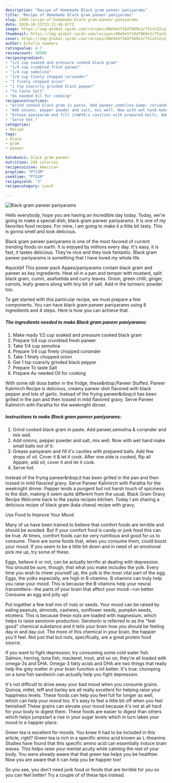 ```yaml
---
description: "Recipe of Homemade Black gram paneer paniyarams"
title: "Recipe of Homemade Black gram paneer paniyarams"
slug: 1400-recipe-of-homemade-black-gram-paneer-paniyarams
date: 2020-10-13T23:11:49.877Z
image: https://img-global.cpcdn.com/recipes/d0e9e5f18d7969e3/751x532cq70/black-gram-paneer-paniyarams-recipe-main-photo.jpg
thumbnail: https://img-global.cpcdn.com/recipes/d0e9e5f18d7969e3/751x532cq70/black-gram-paneer-paniyarams-recipe-main-photo.jpg
cover: https://img-global.cpcdn.com/recipes/d0e9e5f18d7969e3/751x532cq70/black-gram-paneer-paniyarams-recipe-main-photo.jpg
author: Estella Summers
ratingvalue: 4.7
reviewcount: 30580
recipeingredient:
- "1/2 cup soaked and pressure cooked black gram"
- "1/4 cup crumbled fresh paneer"
- "1/4 cup semolina"
- "1/4 cup finely chopped coriander"
- "1 finely chopped onion"
- "1 tsp coarsrly grinded black pepper"
- "To taste Salt"
- "As needed Oil for cooking"
recipeinstructions:
- "Grind cooked black gram in paste. Add paneer,semolina &amp; coriander and mix well."
- "Add onions, pepper powder and salt, mix well. Now with wet hand make small balls out of it."
- "Grease paniyaram and fill it&#39;s cavities with prepared balls. Add few drops of oil. Cover it &amp; let it cook. After one side is cooked, flip all Appam, add oil, cover it and let it cook."
- "Serve hot."
categories:
- Recipe
tags:
- black
- gram
- paneer

katakunci: black gram paneer 
nutrition: 240 calories
recipecuisine: American
preptime: "PT13M"
cooktime: "PT52M"
recipeyield: "3"
recipecategory: Lunch

---
```



![Black gram paneer paniyarams](https://img-global.cpcdn.com/recipes/d0e9e5f18d7969e3/751x532cq70/black-gram-paneer-paniyarams-recipe-main-photo.jpg)

Hello everybody, hope you are having an incredible day today. Today, we're going to make a special dish, black gram paneer paniyarams. It is one of my favorites food recipes. For mine, I am going to make it a little bit tasty. This is gonna smell and look delicious.

Black gram paneer paniyarams is one of the most favored of current trending foods on earth. It is enjoyed by millions every day. It's easy, it is fast, it tastes delicious. They're nice and they look fantastic. Black gram paneer paniyarams is something that I have loved my whole life.

#quickbf This power pack Appes/paniyarams contain black gram and paneer as key ingredients. Heat oil in a pan and temper with mustard, split black gram, cumin, asafoetida and curry leaves. Onion, green chilli, ginger, carrots, leafy greens along with tiny bit of salt. Add in the turmeric powder too.


To get started with this particular recipe, we must prepare a few components. You can have black gram paneer paniyarams using 8 ingredients and 4 steps. Here is how you can achieve that.

<!--inarticleads1-->

##### The ingredients needed to make Black gram paneer paniyarams:

1. Make ready 1/2 cup soaked and pressure cooked black gram
1. Prepare 1/4 cup crumbled fresh paneer
1. Take 1/4 cup semolina
1. Prepare 1/4 cup finely chopped coriander
1. Take 1 finely chopped onion
1. Get 1 tsp coarsrly grinded black pepper
1. Prepare To taste Salt
1. Prepare As needed Oil for cooking


With some idli dosa batter in the fridge, these&amp;nbsp;Paneer Stuffed. Paneer Kalimirch Recipe is delicious, creamy paneer dish flavored with black pepper and lots of garlic. Instead of the frying paneer&amp;nbsp;it has been grilled in the pan and then tossed in mild flavored gravy. Serve Paneer Kalimirch with Paratha for the weeknight dinner. 

<!--inarticleads2-->

##### Instructions to make Black gram paneer paniyarams:

1. Grind cooked black gram in paste. Add paneer,semolina &amp; coriander and mix well.
1. Add onions, pepper powder and salt, mix well. Now with wet hand make small balls out of it.
1. Grease paniyaram and fill it&#39;s cavities with prepared balls. Add few drops of oil. Cover it &amp; let it cook. After one side is cooked, flip all Appam, add oil, cover it and let it cook.
1. Serve hot.


Instead of the frying paneer&amp;nbsp;it has been grilled in the pan and then tossed in mild flavored gravy. Serve Paneer Kalimirch with Paratha for the weeknight dinner. Pepper lends a pungent but not harsh touch of spiciness to the dish, making it seem quite different from the usual. Black Gram Gravy Recipe Welcome back to the zayka recipes kitchen. Today I am sharing a delicious recipe of black gram (kala chana) recipe with gravy. 

Use Food to Improve Your Mood


Many of us have been trained to believe that comfort foods are terrible and should be avoided. But if your comfort food is candy or junk food this can be true. At times, comfort foods can be very nutritious and good for us to consume. There are some foods that, when you consume them, could boost your mood. If you seem to be a little bit down and in need of an emotional pick me up, try some of these.

Eggs, believe it or not, can be actually terrific at dealing with depression. You should be sure, though, that what you make includes the yolk. Every time you wish to cheer yourself up, the yolk is the most vital part of the egg. Eggs, the yolks especially, are high in B vitamins. B vitamins can truly help you raise your mood. This is because the B vitamins help your neural transmitters--the parts of your brain that affect your mood--run better. Consume an egg and jolly up!

Put together a few trail mix of nuts or seeds. Your mood can be raised by eating peanuts, almonds, cashews, sunflower seeds, pumpkin seeds, etcetera. This is because these nuts are loaded with magnesium, which helps to raise serotonin production. Serotonin is referred to as the "feel good" chemical substance and it tells your brain how you should be feeling day in and day out. The more of this chemical in your brain, the happier you'll feel. Not just that but nuts, specifically, are a great protein food source.

If you want to fight depression, try consuming some cold water fish. Salmon, herring, tuna fish, mackerel, trout, and so on, they're all loaded with omega-3s and DHA. Omega-3 fatty acids and DHA are two things that really help the grey matter in your brain function a lot better. It's true: chomping on a tuna fish sandwich can actually help you fight depression. 

It's not difficult to drive away your bad mood when you consume grains. Quinoa, millet, teff and barley are all really excellent for helping raise your happiness levels. These foods can help you feel full for longer as well, which can help your mood too. It's easy to feel a little bit off when you feel famished! These grains can elevate your mood because it's not at all hard for your body to digest them. These foods are easier to digest than others which helps jumpstart a rise in your sugar levels which in turn takes your mood to a happier place.

Green tea is excellent for moods. You knew it had to be included in this article, right? Green tea is rich in a specific amino acid known as L-theanine. Studies have found that this specific amino acid can essentially induce brain waves. This helps raise your mental acuity while calming the rest of your body. You were already aware that that green tea helps you be healthier. Now you are aware that it can help you be happier too!

So you see, you don't need junk food or foods that are terrible for you so you can feel better! Try  a  couple of  of  these  tips  instead.

